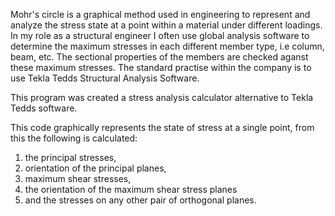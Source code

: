 Mohr's circle is a graphical method used in engineering to represent and analyze the stress state at a point within a material under different loadings.
In my role as a structural engineer I often use global analysis software to determine the maximum stresses in each different member type, i.e column, beam, etc.
The sectional properties of the members are checked aganst these maximum stresses. The standard practise within the company is to use Tekla Tedds Structural Analysis Software.  

This program was created a stress analysis calculator alternative to Tekla Tedds software.

This code graphically represents the state of stress at a single point, from this the following is calculated:
1) the principal stresses,
2) orientation of the principal planes,
3) maximum shear stresses,
4) the orientation of the maximum shear stress planes
5) and the stresses on any other pair of orthogonal planes. 
